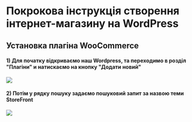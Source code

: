 # Покрокова інструкція створення інтернет-магазину на WordPress

## Установка плагіна WooCommerce

#### 1) Для початку відкриваємо наш Wordpress, та переходимо в розділ "Плагіни" и натискаємо на кнопку "Додати новий"
![](https://github.com/Internet-Shop-Wordpress/blob/main/Screenshot%202023-05-08%20160036.png)

#### 2) Потім у рядку пошуку задаємо пошуковий запит за назвою теми StoreFront
![](https://github.com/Internet-Shop-Wordpress/blob/main/Screenshot%202023-05-08%20160036.png)

